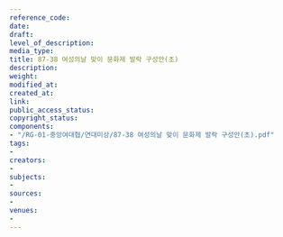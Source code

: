 ```yaml
---
reference_code: 
date: 
draft: 
level_of_description: 
media_type: 
title: 87-38 여성의날 맞이 문화제 발락 구성안(초)
description: 
weight: 
modified_at: 
created_at: 
link: 
public_access_status: 
copyright_status: 
components:
- "/RG-01-중앙여대협/연대미상/87-38 여성의날 맞이 문화제 발락 구성안(초).pdf"
tags:
- 
creators:
- 
subjects:
- 
sources:
- 
venues:
- 
---
```

